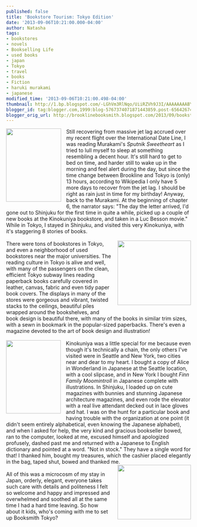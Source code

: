 ```yaml
---
published: false
title: 'Bookstore Tourism: Tokyo Edition'
date: '2013-09-06T10:21:00.000-04:00'
author: Natasha
tags:
- bookstores
- novels
- Bookselling Life
- used books
- japan
- Tokyo
- travel
- books
- Fiction
- haruki murakami
- japanese
modified_time: '2013-09-06T10:21:00.498-04:00'
thumbnail: http://1.bp.blogspot.com/-LGhVm3RlNqo/UiiRZVh9J3I/AAAAAAAABYI/9LBQtO0ukkw/s72-c/63_big.jpg
blogger_id: tag:blogger.com,1999:blog-5767374071871443859.post-6564267492217872023
blogger_orig_url: http://brooklinebooksmith.blogspot.com/2013/09/bookstore-tourism-tokyo-edition.html
---
```


<div class="separator" style="clear: both; text-align: center;"><a href="http://1.bp.blogspot.com/-LGhVm3RlNqo/UiiRZVh9J3I/AAAAAAAABYI/9LBQtO0ukkw/s1600/63_big.jpg" imageanchor="1" style="clear: left; float: left; margin-bottom: 1em; margin-right: 1em;"><img border="0" height="200" src="http://1.bp.blogspot.com/-LGhVm3RlNqo/UiiRZVh9J3I/AAAAAAAABYI/9LBQtO0ukkw/s200/63_big.jpg" width="150" /></a></div>Still recovering from massive jet lag accrued over my recent flight over the International Date Line, I was reading Murakami's <i>Sputnik Sweetheart</i>&nbsp;as I tried to lull myself to sleep at something resembling a decent hour. It's still hard to get to bed on time, and harder still to wake up in the morning and feel alert during the day, but since the time change between Brookline and Tokyo is (only) 13 hours, according to Wikipedia I only have 5 more days to recover from the jet lag. I should be right as rain just in time for my birthday! Anyway, back to the Murakami. At the beginning of chapter 6, the narrator says: "The day the letter arrived, I'd gone out to Shinjuku for the first time in quite a while, picked up a couple of new books at the Kinokuniya bookstore, and taken in a Luc Besson movie." While in Tokyo, I stayed in Shinjuku, and visited this very Kinokuniya, with it's staggering 8 stories of books.<br /><br /><a href="http://2.bp.blogspot.com/-Bcs4XB1iYrE/UiiRb3p39iI/AAAAAAAABYQ/ZFBZoVSDKPs/s1600/nn20130424b8a.jpg" imageanchor="1" style="clear: right; float: right; margin-bottom: 1em; margin-left: 1em;"><img border="0" height="176" src="http://2.bp.blogspot.com/-Bcs4XB1iYrE/UiiRb3p39iI/AAAAAAAABYQ/ZFBZoVSDKPs/s200/nn20130424b8a.jpg" width="200" /></a>There were tons of bookstores in Tokyo, and even a neighborhood of used bookstores near the major universities. The reading culture in Tokyo is alive and well, with many of the passengers on the clean, efficient Tokyo subway lines reading paperback books carefully covered in leather, canvas, fabric and even tidy paper book covers. The displays in many of the stores were gorgeous and vibrant, twisted stacks to the ceilings, beautiful piles wrapped around the bookshelves, and book design is beautiful there, with many of the books in similar trim sizes, with a sewn in bookmark in the popular-sized paperbacks. There's even a magazine devoted to the art of book design and illustration!<br /><br /><a href="http://4.bp.blogspot.com/-TTbDE7Zaacg/UiiTAYqtR2I/AAAAAAAABYk/yqIeOJGjQvo/s1600/1014231_10151856778175520_927649366_n.jpg" imageanchor="1" style="clear: left; float: left; margin-bottom: 1em; margin-right: 1em;"><img border="0" height="200" src="http://4.bp.blogspot.com/-TTbDE7Zaacg/UiiTAYqtR2I/AAAAAAAABYk/yqIeOJGjQvo/s200/1014231_10151856778175520_927649366_n.jpg" width="149" /></a>Kinokuniya was a little special for me because even though it's technically a chain, the only others I've visited were in Seattle and New York, two cities near and dear to my heart. I bought a copy of Alice in Wonderland in Japanese at the Seattle location, with a cool slipcase, and in New York I bought <i>Finn Family Moomintroll</i>&nbsp;in Japanese complete with illustrations. In Shinjuku, I loaded up on cute magazines with bunnies and stunning Japanese architecture magazines, and even rode the elevator with a real live attendant decked out in lace gloves and hat. I was on the hunt for a particular book and having trouble with the organization at one point (it didn't seem entirely alphabetical, even knowing the Japanese alphabet), and when I asked for help, the very kind and gracious bookseller bowed, ran to the computer, looked at me, excused himself and apologized profusely, dashed past me and returned with a Japanese to English dictionary and pointed at a word. "Not in stock." They have a single word for that! I thanked him, bought my treasures, which the cashier placed elegantly in the bag, taped shut, bowed and thanked me.<br /><a href="http://2.bp.blogspot.com/-3ieJjtDFjWQ/UiiSMVvT8BI/AAAAAAAABYY/kLX3AgiugfI/s1600/2013-08-28+08.18.26.jpg" imageanchor="1" style="clear: right; float: right; margin-bottom: 1em; margin-left: 1em;"><img border="0" height="149" src="http://2.bp.blogspot.com/-3ieJjtDFjWQ/UiiSMVvT8BI/AAAAAAAABYY/kLX3AgiugfI/s200/2013-08-28+08.18.26.jpg" width="200" /></a><br />All of this was a microcosm of my stay in Japan, orderly, elegant, everyone takes such care with details and politeness I felt so welcome and happy and impressed and overwhelmed and soothed all at the same time I had a hard time leaving. So how about it kids, who's coming with me to set up Booksmith Tokyo?